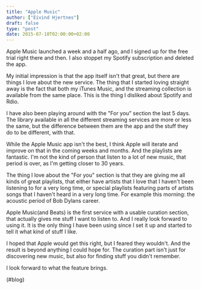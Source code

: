 ```yaml
---
title: "Apple Music"
author: ["Eivind Hjertnes"]
draft: false
type: "post"
date: 2015-07-10T02:00:00+02:00
---
```


Apple Music launched a week and a half ago, and I signed up for the free
trial right there and then. I also stoppet my Spotify subscription and
deleted the app.

My initial impression is that the app itself isn't that great, but there
are things I love about the new service. The thing that I started loving
straight away is the fact that both my iTunes Music, and the streaming
collection is available from the same place. This is the thing I
disliked about Spotify and Rdio.

I have also been playing around with the "For you" section the last 5
days. The library available in all the different streaming services are
more or less the same, but the difference between them are the app and
the stuff they do to be different, with that.

While the Apple Music app isn't the best, I think Apple will iterate and
improve on that in the coming weeks and months. And the playlists are
fantastic. I'm not the kind of person that listen to a lot of new music,
that period is over, as I'm getting closer to 30 years.

The thing I love about the "For you" section is that they are giving me
all kinds of great playlists, that either have artists that I love that
I haven't been listening to for a very long time, or special playlists
featuring parts of artists songs that I haven't heard in a very long
time. For example this morning: the acoustic period of Bob Dylans
career.

Apple Music(and Beats) is the first service with a usable curation
section, that actually gives me stuff I want to listen to. And I really
look forward to using it. It is the only thing I have been using since I
set it up and started to tell it what kind of stuff I like.

I hoped that Apple would get this right, but I feared they wouldn't. And
the result is beyond anything I could hope for. The curation part isn't
just for discovering new music, but also for finding stuff you didn't
remember.

I look forward to what the feature brings.

(#blog)
